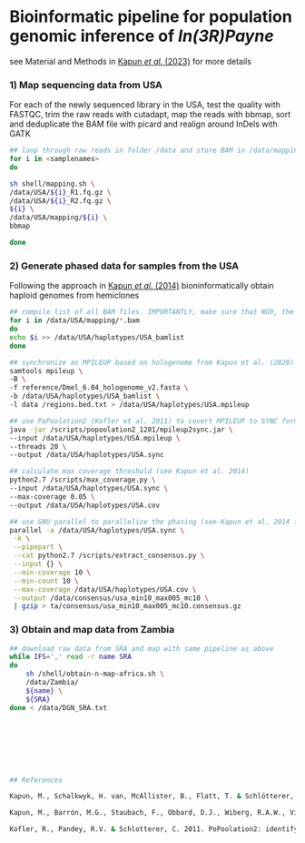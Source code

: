 # Bioinformatic pipeline for population genomic inference of _In(3R)Payne_

see Material and Methods in [Kapun _et al._ (2023)]() for more details

### 1) Map sequencing data from USA

For each of the newly sequenced library in the USA, test the quality with FASTQC, trim the raw reads with cutadapt, map the reads with bbmap, sort and deduplicate the BAM file with picard and realign around InDels with GATK

```bash
## loop through raw reads in folder /data and store BAM in /data/mapping
for i in <samplenames>
do

sh shell/mapping.sh \
/data/USA/${i}_R1.fq.gz	\
/data/USA/${i}_R2.fq.gz	\	
${i} \
/data/USA/mapping/${i} \
bbmap

done 
```

### 2) Generate phased data for samples from the USA

Following the approach in [Kapun _et al._ (2014)]() bioninformatically obtain haploid genomes from hemiclones

```bash
## compile list of all BAM files. IMPORTANTLY, make sure that NG9, the reference strain is in the first row. 
for i in /data/USA/mapping/*.bam
do
echo $i >> /data/USA/haplotypes/USA_bamlist
done 

## synchronize as MPILEUP based on hologenome from Kapun et al. (2020) only including 3L and 3R
samtools mpileup \
-B \
-f reference/Dmel_6.04_hologenome_v2.fasta \
-b /data/USA/haplotypes/USA_bamlist \
-l data /regions.bed.txt > /data/USA/haplotypes/USA.mpileup

## use PoPoolation2 (Kofler et al. 2011) to covert MPILEUP to SYNC format
java -jar /scripts/popoolation2_1201/mpileup2sync.jar \
--input /data/USA/haplotypes/USA.mpileup \
--threads 20 \
--output /data/USA/haplotypes/USA.sync

## calculate max coverage threshold (see Kapun et al. 2014)
python2.7 /scripts/max_coverage.py \
--input /data/USA/haplotypes/USA.sync \
--max-coverage 0.05 \
--output /data/USA/haplotypes/USA.cov

## use GNU parallel to parallelize the phasing (see Kapun et al. 2014 for details)
parallel -a /data/USA/haplotypes/USA.sync \
 -k \
 --pipepart \
 --cat python2.7 /scripts/extract_consensus.py \
 --input {} \
 --min-coverage 10 \
 --min-count 10 \
 --max-coverage /data/USA/haplotypes/USA.cov \
 --output /data/consensus/usa_min10_max005_mc10 \
 | gzip > ta/consensus/usa_min10_max005_mc10.consensus.gz
```

### 3) Obtain and map data from Zambia

```bash
## download raw data from SRA and map with same pipeline as above
while IFS=',' read -r name SRA
do 
    sh /shell/obtain-n-map-africa.sh \
    /data/Zambia/
    ${name} \
    ${SRA}
done < /data/DGN_SRA.txt








## References

Kapun, M., Schalkwyk, H. van, McAllister, B., Flatt, T. & Schlötterer, C. 2014. Inference of chromosomal inversion dynamics from Pool-Seq data in natural and laboratory populations of Drosophila melanogaster. Molecular Ecology 23: 1813–1827.

Kapun, M., Barrón, M.G., Staubach, F., Obbard, D.J., Wiberg, R.A.W., Vieira, J., et al. 2020. Genomic Analysis of European Drosophila melanogaster Populations Reveals Longitudinal Structure, Continent-Wide Selection, and Previously Unknown DNA Viruses. Mol Biol Evol 37: 2661–2678. Oxford Academic.

Kofler, R., Pandey, R.V. & Schlotterer, C. 2011. PoPoolation2: identifying differentiation between populations using sequencing of pooled DNA samples (Pool-Seq). Bioinformatics 27: 3435–3436.
